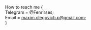 How to reach me {  
       Telegram = @Fenrirses;  
       Email = maxim.olegovich.p@gmail.com;  
}

<!---
irmilo/irmilo is a ✨ special ✨ repository because its `README.md` (this file) appears on your GitHub profile.
You can click the Preview link to take a look at your changes.
--->

